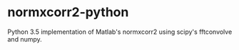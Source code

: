 # normxcorr2-python
Python 3.5 implementation of Matlab's normxcorr2 using scipy's fftconvolve and numpy.
